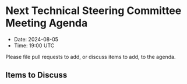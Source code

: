 # Next Technical Steering Committee Meeting Agenda

- Date: 2024-08-05
- Time: 19:00 UTC

Please file pull requests to add, or discuss items to add, to the agenda.

## Items to Discuss

